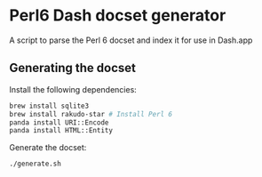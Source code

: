 # Perl6 Dash docset generator
A script to parse the Perl 6 docset and index it for use in Dash.app

## Generating the docset
Install the following dependencies:
```bash
brew install sqlite3
brew install rakudo-star # Install Perl 6
panda install URI::Encode
panda install HTML::Entity
```

Generate the docset:
```bash
./generate.sh
```
